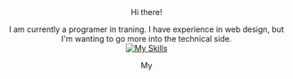 <div align="center">
Hi there!

I am currently a programer in traning. I have experience in web design, but I'm wanting to go more into the technical side.<br>
[![My Skills](https://skillicons.dev/icons?i=html,css,vscode,figma,blender)](https://skillicons.dev)

My 
<!--
**AjaxTheRoo/AjaxTheRoo** is a ✨ _special_ ✨ repository because its `README.md` (this file) appears on your GitHub profile.

Here are some ideas to get you started:

- 🔭 I’m currently working on ...
- 🌱 I’m currently learning ...
- 👯 I’m looking to collaborate on ...
- 🤔 I’m looking for help with ...
- 💬 Ask me about ...
- 📫 How to reach me: ...
- 😄 Pronouns: ...
- ⚡ Fun fact: ...
-->
</div>
